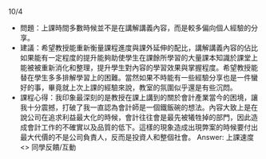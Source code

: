 10/4
- 問題：上課時間多數時候並不是在講解講義內容，而是較多偏向個人經驗的分享。
- 建議：希望教授能重新衡量課程進度與課外延伸的配比，講解講義內容的佔比如果能有一定程度的提升能夠助使學生在課餘所學習的大量課本知識於課堂上能被被重新消化和整理，提升學生對內容的學習效果與掌握程度。希望教授能替在學生多多排解學習上的困難。當然如果不時能有一些經驗分享也是一件蠻好的事，畢竟就上次上課的經驗來說，教室的氛圍似乎還是有些沉悶。
- 課程心得：我印象最深刻的是教授在課上講到的關於會計產業當今的困境，讓我十分震撼，打破了我一直認為會計師是一個鐵飯碗的想法。內容大致上是在說公司在追求利益最大化的時候，會計往往會是最先被犧牲掉的部門，因此造成會計工作的不確實以及品質的低下。這樣的現象造成出現弊案的時候要付出最大代價的不是公司負責人，反而是投資人和整個社會。
Answer: 上課速度 <> 同學反饋/互動